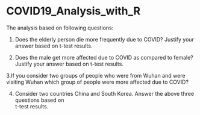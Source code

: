 # COVID19_Analysis_with_R  


The analysis based on following questions:  

1. Does the elderly person die more frequently due to COVID? Justify your answer based on t-test results.  

2. Does the male get more affected due to COVID as compared to female? Justify your answer
based on t-test results.  

3.If you consider two groups of people who were from Wuhan and were visiting Wuhan which group of people were more affected due to COVID?  

4. Consider two countries China and South Korea. Answer the above three questions based on  
t-test results.  
